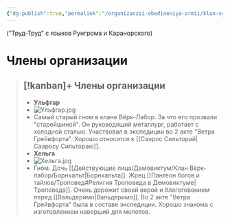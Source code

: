 ```yaml
---
{"dg-publish":true,"permalink":"/organizaczii-obedineniya-armii/klan-vyork-labor/","dgPassFrontmatter":true}
---
```



(“Труд-Труд” с языков Рунгрома и Каранорского)

# Члены организации

> [!kanban]+ Члены организации
> - 
> 	- **Ульфгар**
> 	- ![Ульфгар.jpg](/img/user/%D0%98%D0%B7%D0%BE%D0%B1%D1%80%D0%B0%D0%B6%D0%B5%D0%BD%D0%B8%D1%8F/%D0%A3%D0%BB%D1%8C%D1%84%D0%B3%D0%B0%D1%80.jpg)
> 	- Самый старый гном в клане Вёрк-Лабор. За что его прозвали "старейшиной". Он руководящий металлург, работает с холодной сталью. Участвовал в экспедиции во 2 акте "Ветра Грейвфорта". Хорошо относится к [[Саэрос Сильторай\|Саэросу Сильтораю]].
> 	- **Хельга**
> 	- ![Хельга.jpg](/img/user/%D0%98%D0%B7%D0%BE%D0%B1%D1%80%D0%B0%D0%B6%D0%B5%D0%BD%D0%B8%D1%8F/%D0%A5%D0%B5%D0%BB%D1%8C%D0%B3%D0%B0.jpg)
> 	- Гном. Дочь [[Действующие лица/Демовиктум/Клан Вёрк-лабор/Борнхальт\|Борнхальта]]. Жрец [[Пантеон богов и тайлов/Троповед#Религия Троповеда в Демовиктуме\|Троповеда]]. Очень дорожит своей верой и благоговением перед [[Вальдеримо\|Вальдеримо]]. Во 2 акте "Ветра Грейвфорта" была в составе экспедиции. Хорошо знакома с изготовлением наверший для молотов.